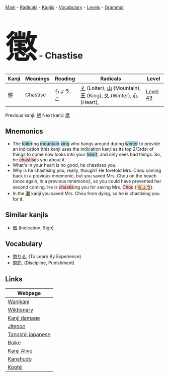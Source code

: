 <style> bigfont {font-size: 100px}</style>
[Main](../README.md) -
[Radicals](../radicals.md) -
[Kanjis](../kanjis.md) -
[Vocabulary](../vocabulary.md) -
[Levels](../levels.md) -
[Grammar](../grammar.md)
# <bigfont> 懲</bigfont> - Chastise 

| Kanji | Meanings | Reading | Radicals | Level |
| --- | --- | --- | --- | --- |
| 懲 | Chastise | ちょう, こ | [彳](../radicals/彳.md) (Loiter), [山](../radicals/山.md) (Mountain), [王](../radicals/王.md) (King), [夂](../radicals/夂.md) (Winter), [心](../radicals/心.md) (Heart),  | [Level 43](../levels/wk_level43.md) |

Previous kanji: [懇](懇.md) Next kanji: [摩](摩.md) 

## Mnemonics
 * The <span style="background-color:#ADD8E6"> loiter</span>ing <span style="background-color:#ADD8E6"> mountain</span> <span style="background-color:#ADD8E6"> king</span> who hangs around during <span style="background-color:#ADD8E6"> winter</span> to provide an indication (this kanji uses the indication kanji as its top 2/3rds) of things to come now looks into your <span style="background-color:#ADD8E6"> heart</span>, and only sees bad things. So, he <span style="background-color:#ffcccb"> chastise</span>s you about it.
* What's in your heart is no good, he chastises you.
* Why is he chastising you, really, though? He foretold Mrs. Chou coming back in a previous mnemonic, but you saved Mrs. Chou on the beach (once again, in a previous mnemonic), so you could have prevented her second coming. He is <span style="background-color:#ffcccb"> chastis</span>ing you for saving Mrs. <span style="background-color:#ffcccb"> Chou</span> (<span style="background-color:#fed8b1"> [ちょう](https://jisho.org/search/ちょう)</span>).
* In the <span style="background-color:#fed8b1"> [潮](https://jisho.org/search/潮)</span> kanji you saved Mrs. Chou from dying, so he is chastising you for it.


## Similar kanjis
 * [徴](徴.md) (Indication, Sign)


## Vocabulary
 * [懲りる](../vocabulary/懲.md), (To Learn By Experience)
* [懲罰](../vocabulary/懲.md), (Discipline, Punishment)



## Links 

| Webpage |
| --- |
| [Wanikani          ](https://www.wanikani.com/kanji/懲) |
| [Wiktionary        ](https://en.wiktionary.org/wiki/懲) |
| [Kanji damage      ](http://www.kanjidamage.com/kanji/search?utf8=✓&q=懲) |
| [Jitenon           ](https://jitenon.com/kanji/懲) |
| [Tanoshii japanese ](https://www.tanoshiijapanese.com/dictionary/kanji.cfm?k=懲) |
| [Baike             ](https://baike.baidu.com/item/懲) |
| [Kanji Alive       ](https://app.kanjialive.com/懲) |
| [Kanshudo          ](https://www.kanshudo.com/searchmn?q=懲) |
| [Koohii            ](https://kanji.koohii.com/study/kanji/懲) |
